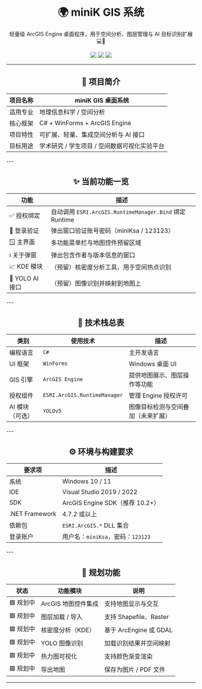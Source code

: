 <h1 align="center">🌍 miniK GIS 系统</h1>

<p align="center">
轻量级 ArcGIS Engine 桌面程序，用于空间分析、图层管理与 AI 目标识别扩展 💻🧠
</p>

<p align="center">
  <img src="https://img.shields.io/badge/Platform-Windows-blue?logo=windows&style=plastic"/>
  <img src="https://img.shields.io/badge/Language-C%23-68217A?logo=c-sharp&style=plastic"/>
  <img src="https://img.shields.io/badge/GIS-ArcGIS--Engine-118822?style=plastic"/>
</p>


---
<div align ="center">
  
## 📌 项目简介

| 项目名称 | miniK GIS 桌面系统 |
|----------|--------------------|
| 适用专业 | 地理信息科学 / 空间分析 |
| 核心框架 | C# + WinForms + ArcGIS Engine |
| 项目特性 | 可扩展、轻量、集成空间分析与 AI 接口 |
| 目标用途 | 学术研究 / 学生项目 / 空间数据可视化实验平台 |

</div>
---
<div align ="center">
  
## ✨ 当前功能一览

| 功能 | 描述 |
|------|------|
| ✅ 授权绑定 | 自动调用 `ESRI.ArcGIS.RuntimeManager.Bind` 绑定 Runtime |
| 🔐 登录验证 | 弹出窗口验证账号密码（miniKsa / 123123） |
| 🪟 主界面 | 多功能菜单栏与地图控件预留区域 |
| ℹ️ 关于弹窗 | 弹出包含作者与版本信息的窗口 |
| 📈 KDE 模块 | （预留）核密度分析工具，用于空间热点识别 |
| 🤖 YOLO AI 接口 | （预留）图像识别并映射到地图上 |

</div>
---
<div align ="center">
  
## 🧱 技术栈总表

| 类别 | 使用技术 | 描述 |
|------|----------|------|
| 编程语言 | `C#` | 主开发语言 |
| UI 框架 | `WinForms` | Windows 桌面 UI |
| GIS 引擎 | `ArcGIS Engine` | 提供地图展示、图层操作等功能 |
| 授权组件 | `ESRI.ArcGIS.RuntimeManager` | 管理 Engine 授权许可 |
| AI 模块（可选） | `YOLOv5` | 图像目标检测与空间叠加（未来扩展） |

</div>
---
<div align ="center">
  
## ⚙️ 环境与构建要求

| 要求项 | 描述 |
|--------|------|
| 系统 | Windows 10 / 11 |
| IDE | Visual Studio 2019 / 2022 |
| SDK | ArcGIS Engine SDK（推荐 10.2+） |
| .NET Framework | 4.7.2 或以上 |
| 依赖包 | `ESRI.ArcGIS.*` DLL 集合 |
| 登录账户 | 用户名：`miniKsa`，密码：`123123` |

</div>
---
<div align ="center">

## 🔮 规划功能

| 状态 | 功能模块 | 说明 |
|------|----------|------|
| 🟩 规划中 | ArcGIS 地图控件集成 | 支持地图显示与交互 |
| 🟩 规划中 | 图层加载 / 导入 | 支持 Shapefile、Raster |
| 🟩 规划中 | 核密度分析（KDE） | 基于 ArcEngine 或 GDAL |
| 🟩 规划中 | YOLO 图像识别 | 加载识别结果并空间映射 |
| 🟩 规划中 | 热力图可视化 | 支持颜色渐变渲染 |
| 🟩 规划中 | 导出地图 | 保存为图片 / PDF 文件 |

</div>

---

